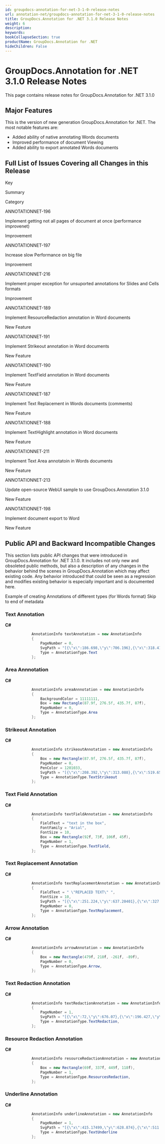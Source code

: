 ```yaml
---
id: groupdocs-annotation-for-net-3-1-0-release-notes
url: annotation-net/groupdocs-annotation-for-net-3-1-0-release-notes
title: GroupDocs.Annotation for .NET 3.1.0 Release Notes
weight: 6
description: 
keywords: 
bookCollapseSection: true
productName: GroupDocs.Annotation for .NET
hideChildren: False
---
```


# GroupDocs.Annotation for .NET 3.1.0 Release Notes

This page contains release notes for GroupDocs.Annotation for .NET 3.1.0

## Major Features

This is the version of new generation GroupDocs.Annotation for .NET. The most notable features are:

*   Added ability of native annotating Words documents
*   Improved performance of document Viewing
*   Added ability to export annotated Words documents

## Full List of Issues Covering all Changes in this Release

Key

Summary

Category

ANNOTATIONNET-196

Implement getting not all pages of document at once (performance improvenet)

Improvement

ANNOTATIONNET-197

Increase slow Performance on big file

Improvement

ANNOTATIONNET-216

Implement proper exception for unsuported annotations for Slides and Cells formats

Improvement

ANNOTATIONNET-189

Implement ResourceRedaction annotation in Word documents

New Feature

ANNOTATIONNET-191

Implement Strikeout annotation in Word documents

New Feature

ANNOTATIONNET-190

Implement TextField annotation in Word documents

New Feature

ANNOTATIONNET-187

Implement Text Replacement in Words documents (comments)

New Feature

ANNOTATIONNET-188

Implement TextHighlight annotation in Word documents

New Feature

ANNOTATIONNET-211

Implement Text Area annotatoin in Words documents

New Feature

ANNOTATIONNET-213

Update open-source WebUI sample to use GroupDocs.Annotation 3.1.0

New Feature

ANNOTATIONNET-198

Implement document export to Word

New Feature

## Public API and Backward Incompatible Changes

This section lists public API changes that were introduced in GroupDocs.Annotation for .NET 3.1.0. It includes not only new and obsoleted public methods, but also a description of any changes in the behavior behind the scenes in GroupDocs.Annotation which may affect existing code. Any behavior introduced that could be seen as a regression and modifies existing behavior is especially important and is documented here.

Example of creating Annotations of different types (for Words format) Skip to end of metadata

### Text Annotation

**C#**

```csharp
            AnnotationInfo textAnnotation = new AnnotationInfo
            {
                PageNumber = 0,
                SvgPath = "[{\"x\":186.698,\"y\":706.196},{\"x\":318.41201,\"y\":706.196},{\"x\":186.698,\"y\":697.196},{\"x\":318.41201,\"y\":697.196}]",
                Type = AnnotationType.Text
            };

```

### Area Annnotation

**C#**

```csharp
            AnnotationInfo areaAnnnotation = new AnnotationInfo
            {
                BackgroundColor = 11111111,
                Box = new Rectangle(87.9f, 276.5f, 435.7f, 87f),
                PageNumber = 0,
                Type = AnnotationType.Area
            };

```

### Strikeout Annotation

**C#**

```csharp
            AnnotationInfo strikeoutAnnotation = new AnnotationInfo
            {
                Box = new Rectangle(87.9f, 276.5f, 435.7f, 87f),
                PageNumber = 0,
                PenColor = 1201033,
                SvgPath = "[{\"x\":208.392,\"y\":313.088},{\"x\":519.659,\"y\":313.088},{\"x\":208.392,\"y\":304.088},{\"x\":519.659,\"y\":304.088}]",
                Type = AnnotationType.TextStrikeout
            };

```

### Text Field Annotation

**C#**

```csharp
            AnnotationInfo textFieldAnnotation = new AnnotationInfo
            {
                FieldText = "text in the box",
                FontFamily = "Arial",
                FontSize = 10,
                Box = new Rectangle(92f, 73f, 106f, 45f),
                PageNumber = 1,
                Type = AnnotationType.TextField,
            };

```

### Text Replacement Annotation

**C#**

```csharp
            AnnotationInfo textReplacementAnnotation = new AnnotationInfo
            {
                FieldText = " \"REPLACED TEXT\" ",
                FontSize = 10,
                SvgPath = "[{\"x\":251.224,\"y\":637.20401},{\"x\":327.89,\"y\":637.20401},{\"x\":251.224,\"y\":628.20401},{\"x\":327.89,\"y\":628.20401}]",
                PageNumber = 0,
                Type = AnnotationType.TextReplacement,
            };

```

### Arrow Annotation

**C#**

```csharp
            AnnotationInfo arrowAnnotation = new AnnotationInfo
            {
                Box = new Rectangle(479f, 218f, -261f, -89f),
                PageNumber = 0,
                Type = AnnotationType.Arrow,
            };

```

### Text Redaction Annotation

**C#**

```csharp
            AnnotationInfo textRedactionAnnotation = new AnnotationInfo
            {
                PageNumber = 1,
                SvgPath = "[{\"x\":72,\"y\":676.07},{\"x\":196.427,\"y\":676.074},{\"x\":72,\"y\":662.674},{\"x\":196.427,\"y\":662.674}]",
                Type = AnnotationType.TextRedaction,
            };

```

### Resource Redaction Annotation

**C#**

```csharp
            AnnotationInfo resourceRedactionAnnotation = new AnnotationInfo
            {
                Box = new Rectangle(69f, 337f, 449f, 118f),
                PageNumber = 1,
                Type = AnnotationType.ResourcesRedaction,
            };


```

### Underline Annotation

**C#**

```csharp
            AnnotationInfo underlineAnnotation = new AnnotationInfo
            {
                PageNumber = 1,
                SvgPath = "[{\"x\":415.17499,\"y\":628.874},{\"x\":511.85101,\"y\":628.874},{\"x\":415.17499,\"y\":619.874},{\"x\":511.85101,\"y\":619.874}]",
                Type = AnnotationType.TextUnderline
            };

```
